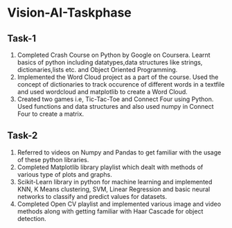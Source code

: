# Vision-AI-Taskphase
## Task-1
1) Completed Crash Course on Python by Google on Coursera. Learnt basics of python including datatypes,data structures like strings, dictionaries,lists etc. and Object Oriented Programming.
2) Implemented the Word Cloud project as a part of the course. Used the concept of dictionaries to track occurence of different words in a textfile and used wordcloud and matplotlib to create a Word Cloud.
3) Created two games i.e, Tic-Tac-Toe and Connect Four using Python. Used functions and data structures and also used numpy in Connect Four to create a matrix.

## Task-2
1) Referred to videos on Numpy and Pandas to get familiar with the usage of these python libraries.
2) Completed Matplotlib library playlist which dealt with methods of various type of plots and graphs.
3) Scikit-Learn library in python for machine learning and implemented KNN, K Means clustering, SVM, Linear Regression and basic neural networks to classify and predict values for datasets.
4) Completed Open CV playlist and implemented various image and video methods along with getting familiar with Haar Cascade for object detection.
